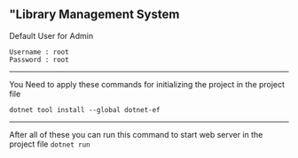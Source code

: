 "Library Management System
-----------------------------------
Default User for Admin
```
Username : root
Password : root
```
-----------------------------------
You Need to apply these commands for initializing the project in the project file
```
dotnet tool install --global dotnet-ef
```
-------------------------------------
After all of these you can run this command to start web server  in the project file
```dotnet run```
